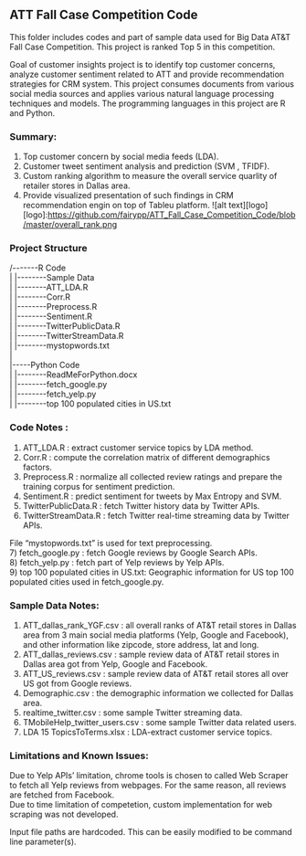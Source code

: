 ## ATT Fall Case Competition Code
This folder includes codes and part of sample data used for Big Data AT&T Fall Case Competition. This project is ranked Top 5 in this competition. 

Goal of customer insights project is to identify top customer concerns, analyze customer sentiment related to ATT and provide recommendation strategies for CRM system. This project consumes documents from various social media sources and applies various natural language processing techniques and models. The programming languages in this project are R and Python.

### Summary:
1. Top customer concern by social media feeds (LDA).
2. Customer tweet sentiment analysis and prediction (SVM , TFIDF).
3. Custom ranking algorithm to measure the overall service quarlity of retailer stores in Dallas area.
4. Provide visualized presentation of such findings in CRM recommendation engin on top of Tableu platform.
![alt text][logo]
[logo]:https://github.com/fairypp/ATT_Fall_Case_Competition_Code/blob/master/overall_rank.png

### Project Structure 

/-------R Code   
| |--------Sample Data  
| |--------ATT_LDA.R  
| |--------Corr.R  
| |--------Preprocess.R  
| |--------Sentiment.R  
| |--------TwitterPublicData.R  
| |--------TwitterStreamData.R  
| |--------mystopwords.txt  
|  
|-----Python Code  
| |--------ReadMeForPython.docx  
| |--------fetch_google.py  
| |--------fetch_yelp.py  
| |--------top 100 populated cities in US.txt  

### Code Notes : 
1) ATT_LDA.R : extract customer service topics by LDA method.  
2) Corr.R : compute the correlation matrix of different demographics factors.  
3) Preprocess.R	: normalize all collected review ratings and prepare the training corpus for sentiment prediction.  
4) Sentiment.R : predict sentiment for tweets by Max Entropy and SVM.  
5) TwitterPublicData.R : fetch Twitter history data by Twitter APIs.  
6) TwitterStreamData.R : fetch Twitter real-time streaming data by Twitter APIs.  

File “mystopwords.txt” is used for text preprocessing.  
7) fetch_google.py : fetch Google reviews by Google Search APIs.  
8) fetch_yelp.py : fetch part of Yelp reviews by Yelp APIs.  
9) top 100 populated cities in US.txt: Geographic information for US top 100 populated cities used in fetch_google.py.  

### Sample Data Notes:
1)	ATT_dallas_rank_YGF.csv : all overall ranks of AT&T retail stores in Dallas area from 3 main social media platforms (Yelp, Google and Facebook), and other information like zipcode, store address, lat and long.    
2)	ATT_dallas_reviews.csv : sample review data of AT&T retail stores in Dallas area got from Yelp, Google and Facebook.  
3)	ATT_US_reviews.csv : sample review data of AT&T retail stores all over US got from Google reviews.  
4)	Demographic.csv : the demographic information we collected for Dallas area.  
5)	realtime_twitter.csv : some sample Twitter streaming data.  
6)	TMobileHelp_twitter_users.csv : some sample Twitter data related users.  
7)	LDA 15 TopicsToTerms.xlsx : LDA-extract customer service topics.  


### Limitations and Known Issues:
Due to Yelp APIs’ limitation, chrome tools is chosen to called Web Scraper to fetch all Yelp reviews from webpages. For the same reason, all reviews are fetched from Facebook.   
Due to time limitation of competetion, custom implementation for web scraping was not developed.   

Input file paths are hardcoded. This can be easily modified to be command line parameter(s). 

